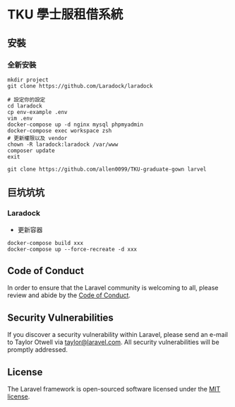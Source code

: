 # TKU 學士服租借系統

## 安裝

### 全新安裝

```shell script
mkdir project
git clone https://github.com/Laradock/laradock

# 設定你的設定
cd laradock
cp env-example .env
vim .env
docker-compose up -d nginx mysql phpmyadmin
docker-compose exec workspace zsh
# 更新權限以及 vendor
chown -R laradock:laradock /var/www
composer update
exit

git clone https://github.com/allen0099/TKU-graduate-gown larvel
```
## 巨坑坑坑

### Laradock

- 更新容器

```shell script
docker-compose build xxx
docker-compose up --force-recreate -d xxx
```


## Code of Conduct

In order to ensure that the Laravel community is welcoming to all, please review and abide by the [Code of Conduct](https://laravel.com/docs/contributions#code-of-conduct).

## Security Vulnerabilities

If you discover a security vulnerability within Laravel, please send an e-mail to Taylor Otwell via [taylor@laravel.com](mailto:taylor@laravel.com). All security vulnerabilities will be promptly addressed.

## License

The Laravel framework is open-sourced software licensed under the [MIT license](https://opensource.org/licenses/MIT).
